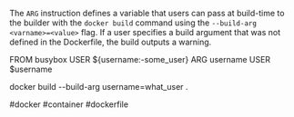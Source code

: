 The `ARG` instruction defines a variable that users can pass at build-time to the builder with the `docker build` command using the `--build-arg <varname>=<value>` flag. If a user specifies a build argument that was not defined in the Dockerfile, the build outputs a warning.

FROM busybox
USER ${username:-some_user}
ARG username
USER $username

docker build --build-arg username=what_user .

#docker #container #dockerfile
